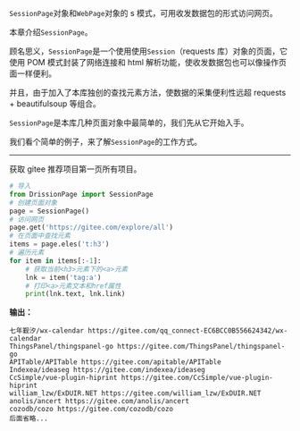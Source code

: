 `SessionPage`对象和`WebPage`对象的 s 模式，可用收发数据包的形式访问网页。

本章介绍`SessionPage`。

顾名思义，`SessionPage`是一个使用使用`Session`（requests 库）对象的页面，它使用 POM 模式封装了网络连接和 html 解析功能，使收发数据包也可以像操作页面一样便利。

并且，由于加入了本库独创的查找元素方法，使数据的采集便利性远超 requests + beautifulsoup 等组合。

`SessionPage`是本库几种页面对象中最简单的，我们先从它开始入手。

我们看个简单的例子，来了解`SessionPage`的工作方式。

---

获取 gitee 推荐项目第一页所有项目。

```python
# 导入
from DrissionPage import SessionPage
# 创建页面对象
page = SessionPage()
# 访问网页
page.get('https://gitee.com/explore/all')
# 在页面中查找元素
items = page.eles('t:h3')
# 遍历元素
for item in items[:-1]:
    # 获取当前<h3>元素下的<a>元素
    lnk = item('tag:a')
    # 打印<a>元素文本和href属性
    print(lnk.text, lnk.link)
```

**输出：**

```console
七年觐汐/wx-calendar https://gitee.com/qq_connect-EC6BCC0B556624342/wx-calendar
ThingsPanel/thingspanel-go https://gitee.com/ThingsPanel/thingspanel-go
APITable/APITable https://gitee.com/apitable/APITable
Indexea/ideaseg https://gitee.com/indexea/ideaseg
CcSimple/vue-plugin-hiprint https://gitee.com/CcSimple/vue-plugin-hiprint
william_lzw/ExDUIR.NET https://gitee.com/william_lzw/ExDUIR.NET
anolis/ancert https://gitee.com/anolis/ancert
cozodb/cozo https://gitee.com/cozodb/cozo
后面省略...
```

